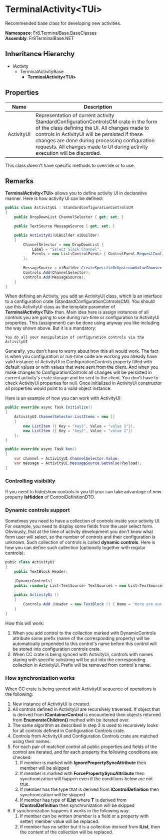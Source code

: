 # TerminalActivity\<TUi>

Recommended base class for developing new activities.

**Namespace**: Fr8.TerminalBase.BaseClasses  
**Assembly**: Fr8TerminalBase.NET

## Inheritance Hierarchy
* IActivty
  * TerminalActivityBase
    * **TerminalActivity\<TUi>**


## Properties
| Name                            |Description                                                                                 |
|---------------------------------|------------------------------------------------------------------------------------------- |
| ActivityUI | Representation of current activity StandardConfigurationControlsCM crate in the form of the class defining the UI. All changes made to controls in ActivityUI will be persisted if these changes are done during processing configuration requests. All changes made to UI during activity execution will be discarded. |

This class doesn't have specific methods to override or to use.

## Remarks
**TerminalActivity\<TUi>** allows you to define activity UI in declarative manner. Here is how activity UI can be defined:
```C#
public class ActivityUi : StandardConfigurationControlsCM
{
	public DropDownList ChannelSelector { get; set; }

	public TextSource MessageSource { get; set; }

	public ActivityUi(UiBuilder uiBuilder)
	{
		ChannelSelector = new DropDownList {
			Label = "Select Slack Channel",
			Events = new List<ControlEvent> { ControlEvent.RequestConfig }
		};
		
		MessageSource = uiBuilder.CreateSpecificOrUpstreamValueChooser("Message", nameof(MessageSource), addRequestConfigEvent: true);
		Controls.Add(ChannelSelector);
		Controls.Add(MessageSource);
	}
}
```

When defining an Activity, you add an ActivityUI class, which is an interface to a configuration crate (StandardConfigurationCotnrolsCM). You should use this ActivityUI  class as the template parameter of **TerminalActivity\<TUi>** than.  Main idea here is assign instances of all controls you are going to use during run-time or configuration to ActivityUi  properties. This (assignment) can be done using anyway you like including the way shown above. But it is a mandatory:

	You do all your manipulation of configuration controls via the ActivityUI

Generally, you don't have to worry about how this all would work. The fact is when you configuration or run-time code are working you already have valid instance of  ActivityUi in ConfigurationControls property filled with default values or with values that were sent from the client. And when you make changes to ConfigurationControls  all changes will be persisted in current activity's crate storage and be sent to the client. You don't have to check ActivityUi  properties for null. Once initialized in ActivityUi constructor all properties would point to a valid object instance.

Here is an example of how you can work with ActivityUI:

```C#
public override async Task Initialize()
{
	ActivityUI.ChannelSelector.ListItems = new [] 
	{
		new ListItem ({ Key = "key1", Value = "value 1"}),
		new ListItem ({ Key = "key2", Value = "value 2"})
	};
}

```
```C#
public override async Task Run()
{
	var channel = ActivityUI.ChannelSelector.Value;
    var message = ActivityUI.MessageSource.GetValue(Payload);
}
```


### Controlling visibility
If you need to hide/show controls in you UI your can take advantage of new property **IsHidden** of ControlDefinitionDTO.


### Dynamic controls support
Sometimes you need to have a collection of controls inside your activity UI. For example, you need to display some fields from the user select form. Obviously, that at the time of activity development you don't know what form user will select, so the number of controls and their configuration is unknown. Such collection of controls is called **dynamic controls**. Here is how you can define such collection (optionally together with regular controls):
```C#
pubic class ActivityUi
{
    public TextBlock Header;
     
    [DynamicControls]
    public readonly List<TextSource> TextSources = new List<TextSource>();
     
    public ActivityUi ()
    {
        Controls.Add (Header = new TextBlock () { Name = "Here are our dynamic controls:" });
    }
}
```

How this will work:

1. When you add control to the collection marked with DynamicControls attribute some prefix (name of the corresponding property)  will be automatically prepended to this control's name before this control will be stored into configuration controls crate.
2. When CC crate is being synced with ActivityUi, controls with names staring with specific substring will be put into the corresponding collection in ActivityUi. Prefix will be removed from control's name.

### How synchronization works

When CC crate is being synced with ActivityUI sequence of operations is the following:
1. New instance of ActivityUI is created.
2. All controls defined in ActivityUI are recursively traversed. If object that is derived from **IContainerControl** is encountered then objects returned from **EnumerateChildren()** method with be iterated over. 
3. The same algorithm as described in step 2 is used to recursively looks for all controls defined in Configuration Controls crate.
4. Controls from ActivityUI and Configuration Controls crate are matched using their names.
5. For each pair of matched control all public properties and fields of the control are iterated, and for each property the following conditions are checked:
   1. If member is marked with **IgnorePropertySyncAttribute** then member will be skipped
   2. If member is marked with **ForcePropertySyncAttribute** then synchronization will happen even if the conditions below are not true.
   3. If member has the type that is derived from  **IControlDefinition** then synchronization will be skipped
   4. If member has type of **IList<T>** where **T** is derived from **IControlDefinition** then synchronization will be skipped
6. If synchronization happens it works in the following way:
   1. If member can be written (member is a field or a property with setter) member value will be replaced.
   2. If member has no setter but it is a collection derived from **IList**, then the content of the collection will be replaced.